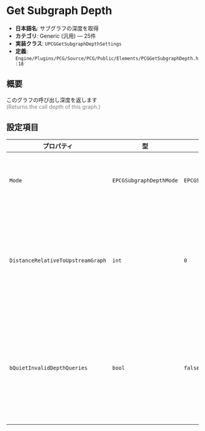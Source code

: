 # Get Subgraph Depth

- **日本語名**: サブグラフの深度を取得
- **カテゴリ**: Generic (汎用) — 25件
- **実装クラス**: `UPCGGetSubgraphDepthSettings`
- **定義**: `Engine/Plugins/PCG/Source/PCG/Public/Elements/PCGGetSubgraphDepth.h:18`

## 概要

このグラフの呼び出し深度を返します<br><span style='color:gray'>(Returns the call depth of this graph.)</span>

## 設定項目


| プロパティ | 型 | 初期値 | 説明 |
| --- | --- | --- | --- |
| `Mode` | `EPCGSubgraphDepthMode` | `EPCGSubgraphDepthMode::Depth` | 返す深度情報のモード。 |
| `DistanceRelativeToUpstreamGraph` | `int` | `0` | 上流グラフへの相対距離。0 は現在のグラフ。 |
| `bQuietInvalidDepthQueries` | `bool` | `false` | 存在しない深度を参照した際の警告を抑制します。 |
